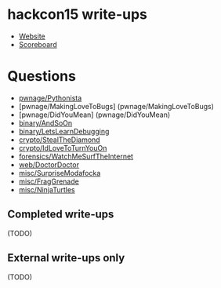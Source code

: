 # hackcon15 write-ups

* [Website](http://hackcon.in/)
* [Scoreboard](scoreboard.json)

# Questions

* [pwnage/Pythonista](pwnage/Pythonista)
* [pwnage/MakingLoveToBugs] (pwnage/MakingLoveToBugs)
* [pwnage/DidYouMean] (pwnage/DidYouMean)
* [binary/AndSoOn](binary/AndSoOn)
* [binary/LetsLearnDebugging](binary/LetsLearnDebugging)
* [crypto/StealTheDiamond](crypto/StealTheDiamond)
* [crypto/IdLoveToTurnYouOn](crypto/IdLoveToTurnYouOn)
* [forensics/WatchMeSurfTheInternet](forensics/WatchMeSurfTheInternet)
* [web/DoctorDoctor](web/DoctorDoctor)
* [misc/SurpriseModafocka](misc/SurpriseModafocka)
* [misc/FragGrenade](misc/FragG)
* [misc/NinjaTurtles](misc/NinjaTurtles)

## Completed write-ups

(TODO)

## External write-ups only

(TODO)
